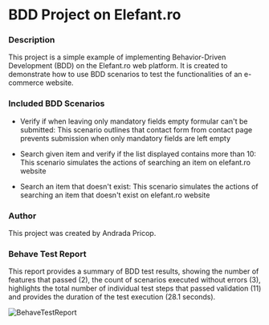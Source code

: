 # BDD Project on Elefant.ro

### Description
  This project is a simple example of implementing Behavior-Driven Development (BDD) on the Elefant.ro web platform. It is created to demonstrate how to use BDD scenarios to test the functionalities of an e-commerce website.

### Included BDD Scenarios
  - Verify if when leaving only mandatory fields empty formular can't be submitted: This scenario outlines that contact form from contact page prevents submission when only mandatory fields are left empty 

  - Search given item and verify if the list displayed contains more than 10: This scenario simulates the actions of searching an item on elefant.ro website

  - Search an item that doesn't exist: This scenario simulates the actions of searching an item that doesn't exist on elefant.ro website

### Author
This project was created by Andrada Pricop.


### Behave Test Report
This report provides a summary of BDD test results, showing the number of features that passed (2), the count of scenarios executed without errors (3), highlights the total number of individual test steps that passed validation (11) and provides the duration of the test execution (28.1 seconds). 

![BehaveTestReport](https://github.com/Andrada2192/BDD_PROJECT_Elefant/blob/main/BehaveTestReport.jpeg)  


